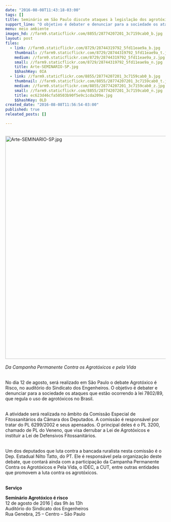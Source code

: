 ```yaml
---
date: "2016-08-08T11:43:18-03:00"
tags: []
title: Seminário em São Paulo discute ataques à legislação dos agrotóxicos
support_line: "O objetivo é debater e denunciar para a sociedade os ataques que estão ocorrendo à lei 7802/89, que regula o uso de agrotóxicos no Brasil"
menu: meio ambiente
images_hd: //farm9.staticflickr.com/8855/28774207201_3c7159cab0_b.jpg
layout: post
files:
  - link: //farm9.staticflickr.com/8729/28744319792_5fd11eae9a_b.jpg
    thumbnail: //farm9.staticflickr.com/8729/28744319792_5fd11eae9a_t.jpg
    medium: //farm9.staticflickr.com/8729/28744319792_5fd11eae9a_z.jpg
    small: //farm9.staticflickr.com/8729/28744319792_5fd11eae9a_n.jpg
    title: Arte-SEMINARIO-SP.jpg
    $$hashKey: 0IA
  - link: //farm9.staticflickr.com/8855/28774207201_3c7159cab0_b.jpg
    thumbnail: //farm9.staticflickr.com/8855/28774207201_3c7159cab0_t.jpg
    medium: //farm9.staticflickr.com/8855/28774207201_3c7159cab0_z.jpg
    small: //farm9.staticflickr.com/8855/28774207201_3c7159cab0_n.jpg
    title: ec623d46cfa50503b90f5e9c1cda209e.jpg
    $$hashKey: 0LD
created_date: "2016-08-08T11:56:54-03:00"
published: true
releated_posts: []

---
```

<p><br />
<img alt="Arte-SEMINARIO-SP.jpg" height="700" src="//farm9.staticflickr.com/8729/28744319792_5fd11eae9a_b.jpg" width="700" /><br />
<br />
<em>Da Campanha Permanente Contra os Agrot&oacute;xicos e pela Vida</em></p>

<p><br />
No dia 12 de agosto, ser&aacute; realizado em S&atilde;o Paulo o debate Agrot&oacute;xico &eacute; Risco, no audit&oacute;rio do Sindicato dos Engenheiros. O objetivo &eacute; debater e denunciar para a sociedade os ataques que est&atilde;o ocorrendo &agrave; lei 7802/89, que regula o uso de agrot&oacute;xicos no Brasil.</p>

<p><br />
A atividade ser&aacute; realizada no &acirc;mbito da Comiss&atilde;o Especial de Fitossanit&aacute;rios da C&acirc;mara dos Deputados. A comiss&atilde;o &eacute; respons&aacute;vel por tratar do PL 6299/2002 e seus apensados. O principal deles &eacute; o PL 3200, chamado de PL do Veneno, que visa derrubar a Lei de Agrot&oacute;xicos e instituir a Lei de Defensivos Fitossanit&aacute;rios.</p>

<p><br />
Um dos deputados que luta contra a bancada ruralista nesta comiss&atilde;o &eacute; o Dep. Estadual Nilto Tatto, do PT. Ele &eacute; respons&aacute;vel pela organiza&ccedil;&atilde;o deste debate, que contar&aacute; ainda com a participa&ccedil;&atilde;o da Campanha Permanente Contra os Agrot&oacute;xicos e Pela Vida, o IDEC, a CUT, entre outras entidades que promovem a luta contra os agrot&oacute;xicos.</p>

<p><br />
<strong>Servi&ccedil;o</strong></p>

<p><strong>Semin&aacute;rio Agrot&oacute;xico &eacute; risco</strong><br />
12 de agosto de 2016 | das 9h &agrave;s 13h<br />
Audit&oacute;rio do Sindicato dos Engenheiros<br />
Rua Genebra, 25 &ndash; Centro &ndash; S&atilde;o Paulo</p>

